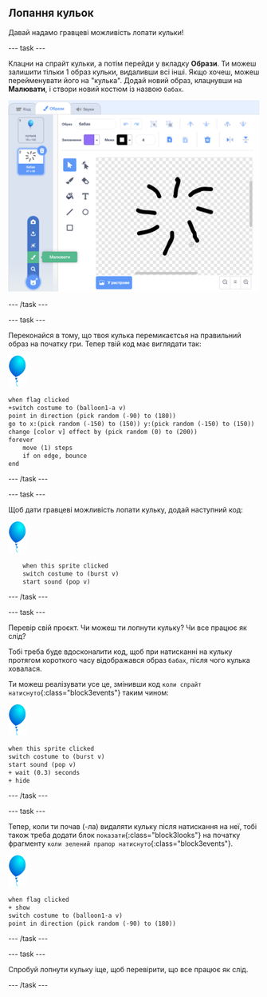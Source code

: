 ## Лопання кульок

Давай надамо гравцеві можливість лопати кульки!

--- task ---

Клацни на спрайт кульки, а потім перейди у вкладку **Образи**. Ти можеш залишити тільки 1 образ кульки, видаливши всі інші. Якщо хочеш, можеш перейменувати його на "кулька". Додай новий образ, клацнувши на **Малювати**, і створи новий костюм із назвою `бабах`.

![образ кульки, що називається "бабах"](images/balloons-costume.png)

--- /task ---

--- task ---

Переконайся в тому, що твоя кулька перемикаєтсья на правильний образ на початку гри. Тепер твій код має виглядати так:

![спрайт кульки](images/balloon-sprite.png)

```blocks3
when flag clicked
+switch costume to (balloon1-a v)
point in direction (pick random (-90) to (180))
go to x:(pick random (-150) to (150)) y:(pick random (-150) to (150))
change [color v] effect by (pick random (0) to (200))
forever
    move (1) steps
    if on edge, bounce
end
```

--- /task ---

--- task ---

Щоб дати гравцеві можливість лопати кульку, додай наступний код:

![спрайт кульки](images/balloon-sprite.png)

```blocks3
    when this sprite clicked
    switch costume to (burst v)
    start sound (pop v)
```

--- /task ---

--- task ---

Перевір свій проєкт. Чи можеш ти лопнути кульку? Чи все працює як слід?

Тобі треба буде вдосконалити код, щоб при натисканні на кульку протягом короткого часу відображався образ `бабах`, після чого кулька ховалася.

Ти можеш реалізувати усе це, змінивши код `коли спрайт натиснуто`{:class="block3events"} таким чином:

![спрайт кульки](images/balloon-sprite.png)

```blocks3
when this sprite clicked
switch costume to (burst v)
start sound (pop v)
+ wait (0.3) seconds
+ hide
```

--- /task ---

--- task ---

Тепер, коли ти почав (-ла) видаляти кульку після натискання на неї, тобі також треба додати блок `показати`{:class="block3looks"} на початку фрагменту `коли зелений прапор натиснуто`{:class="block3events"}.

![спрайт кульки](images/balloon-sprite.png)

```blocks3
when flag clicked
+ show
switch costume to (balloon1-a v)
point in direction (pick random (-90) to (180))
```

--- /task ---

--- task ---

Спробуй лопнути кульку іще, щоб перевірити, що все працює як слід.

--- /task ---
